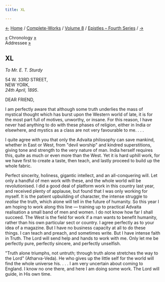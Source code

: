 ```yaml
---
title: XL

---
```

<div>

[←](039_friend.htm) [Home](../../../index.htm) /
[Complete-Works](../../complete_works.htm) / [Volume
8](../volume_8_contents.htm) / [Epistles – Fourth
Series](epistles_fourth_series_contents.htm) / [→](041_friend.htm)

  

[«](../../volume_6/epistles_second_series/063_shashi.htm) Chronology
[»](../../volume_6/epistles_second_series/064_mrs_bull.htm)  
Addressee [»](041_friend.htm)

## XL

*To Mr. E. T. Sturdy*

54 W. 33RD STREET,  
NEW YORK,  
*24th April, 1895*.

DEAR FRIEND,

I am perfectly aware that although some truth underlies the mass of
mystical thought which has burst upon the Western world of late, it is
for the most part full of motives, unworthy, or insane. For this reason,
I have never had anything to do with these phases of religion, either in
India or elsewhere, and mystics as a class are not very favourable to
me. . . .

I quite agree with you that only the Advaita philosophy can save
mankind, whether in East or West, from "devil worship" and kindred
superstitions, giving tone and strength to the very nature of man. India
herself requires this, quite as much or even more than the West. Yet it
is hard uphill work, for we have first to create a taste, then teach,
and lastly proceed to build up the whole fabric.

Perfect sincerity, holiness, gigantic intellect, and an all-conquering
will. Let only a handful of men work with these, and the whole world
will be revolutionised. I did a good deal of platform work in this
country last year, and received plenty of applause, but found that I was
only working for myself. It is the patient upbuilding of character, the
intense struggle to *realise* the truth, which alone will tell in the
future of humanity. So this year I am hoping to work along this line —
training up to practical Advaita realisation a small band of men and
women. I do not know how far I shall succeed. The West is the field for
work if a man wants to benefit humanity, rather than his own particular
sect or country. I agree perfectly as to your idea of a magazine. But I
have no business capacity at all to do these things. I can teach and
preach, and sometimes write. But I have intense faith in Truth. The Lord
will send help and hands to work with me. Only let me be perfectly pure,
perfectly sincere, and perfectly unselfish.

"Truth alone triumphs, not untruth; through truth alone stretches the
way to the Lord" (Atharva-Veda). He who gives up the little self for the
world will find the whole universe his. . . . I am very uncertain about
coming to England. I know no one there, and here I am doing some work.
The Lord will guide, in His own time.

</div>
